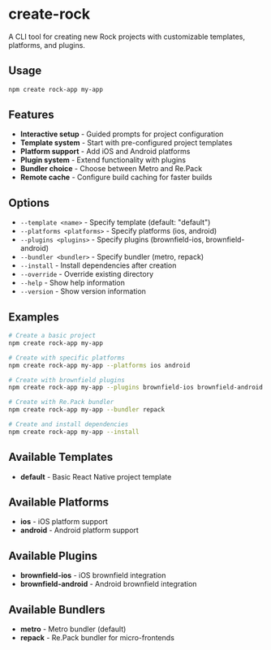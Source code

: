 # create-rock

A CLI tool for creating new Rock projects with customizable templates, platforms, and plugins.

## Usage

```bash
npm create rock-app my-app
```

## Features

- **Interactive setup** - Guided prompts for project configuration
- **Template system** - Start with pre-configured project templates
- **Platform support** - Add iOS and Android platforms
- **Plugin system** - Extend functionality with plugins
- **Bundler choice** - Choose between Metro and Re.Pack
- **Remote cache** - Configure build caching for faster builds

## Options

- `--template <name>` - Specify template (default: "default")
- `--platforms <platforms>` - Specify platforms (ios, android)
- `--plugins <plugins>` - Specify plugins (brownfield-ios, brownfield-android)
- `--bundler <bundler>` - Specify bundler (metro, repack)
- `--install` - Install dependencies after creation
- `--override` - Override existing directory
- `--help` - Show help information
- `--version` - Show version information

## Examples

```bash
# Create a basic project
npm create rock-app my-app

# Create with specific platforms
npm create rock-app my-app --platforms ios android

# Create with brownfield plugins
npm create rock-app my-app --plugins brownfield-ios brownfield-android

# Create with Re.Pack bundler
npm create rock-app my-app --bundler repack

# Create and install dependencies
npm create rock-app my-app --install
```

## Available Templates

- **default** - Basic React Native project template

## Available Platforms

- **ios** - iOS platform support
- **android** - Android platform support

## Available Plugins

- **brownfield-ios** - iOS brownfield integration
- **brownfield-android** - Android brownfield integration

## Available Bundlers

- **metro** - Metro bundler (default)
- **repack** - Re.Pack bundler for micro-frontends
